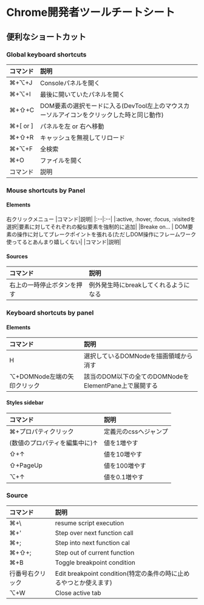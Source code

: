# Chrome開発者ツールチートシート

## 便利なショートカット

### Global keyboard shortcuts

|コマンド|説明|
|:--|:--|
|⌘+⌥+J | Consoleパネルを開く|
|⌘+⌥+I | 最後に開いていたパネルを開く|
|⌘+⇧+C | DOM要素の選択モードに入る(DevTool左上のマウスカーソルアイコンをクリックした時と同じ動作)|
|⌘+[ or ] | パネルを左 or 右へ移動|
|⌘+⇧+R | キャッシュを無視してリロード|
|⌘+⌥+F | 全検索|
|⌘+O | ファイルを開く|
|コマンド|説明|


### Mouse shortcuts by Panel
#### Elements
右クリックメニュー
|コマンド|説明|
|:--|:--|
|:active, :hover, :focus, :visitedを選択|要素に対してそれぞれの擬似要素を強制的に追加|
|Breake on... | DOM要素の操作に対してブレークポイントを張れる(ただしDOM操作にフレームワーク使ってるとあんまり嬉しくない|
|コマンド|説明|

#### Sources
|コマンド|説明|
|:--|:--|
|右上の一時停止ボタンを押す|例外発生時にbreakしてくれるようになる|

### Keyboard shortcuts by panel
#### Elements

|コマンド|説明|
|:--|:--|
|H|選択しているDOMNodeを描画領域から消す|
|⌥+DOMNode左端の矢印クリック|該当のDOM以下の全てのDOMNodeをElementPane上で展開する|

#### Styles sidebar
|コマンド|説明|
|:--|:--|
|⌘+プロパティクリック|定義元のcssへジャンプ|
|(数値のプロパティを編集中に)↑ | 値を1増やす|
|⇧+↑ | 値を10増やす|
|⇧+PageUp | 値を100増やす|  
|⌥+↑ | 値を0.1増やす|


### Source

|コマンド|説明|
|:--|:--|
|⌘+\ | resume script execution |  
|⌘+' | Step over next function call  |
|⌘+;  | Step into next function cal  |
|⌘+⇧+; | Step out of current function  |
|⌘+B | Toggle breakpoint condition    |
|行番号右クリック | Edit breakpoint condition(特定の条件の時に止めるやつとか使えます)  |
|⌥+W | Close active tab|

